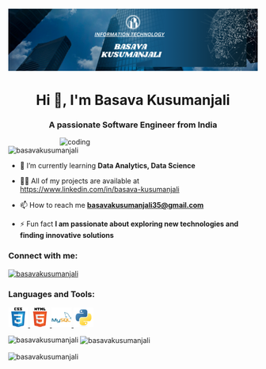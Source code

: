 ![logo](https://github.com/basavakusumanjali/basavakusumanjali/blob/main/NEW.png)
<h1 align="center">Hi 👋, I'm Basava Kusumanjali</h1>
<h3 align="center">A passionate Software Engineer from India</h3>
<img align="right" alt="coding" width="400" src="https://img.freepik.com/free-vector/programmer-working-web-development-code-engineer-programming-python-php-java-script-computer_90220-249.jpg">
<p align="left"> <img src="https://komarev.com/ghpvc/?username=basavakusumanjali&label=Profile%20views&color=0e75b6&style=flat" alt="basavakusumanjali" /> </p>

- 🌱 I’m currently learning **Data Analytics, Data Science**
- 👨‍💻 All of my projects are available at https://www.linkedin.com/in/basava-kusumanjali

- 📫 How to reach me **basavakusumanjali35@gmail.com**

- ⚡ Fun fact **I am passionate about exploring new technologies and finding innovative solutions**

<h3 align="left">Connect with me:</h3>
<p align="left">
<a href="https://linkedin.com/in/basavakusumanjali" target="blank"><img align="center" src="https://raw.githubusercontent.com/rahuldkjain/github-profile-readme-generator/master/src/images/icons/Social/linked-in-alt.svg" alt="basavakusumanjali" height="30" width="40" /></a>
</p>

<h3 align="left">Languages and Tools:</h3>
<p align="left"> <a href="https://www.w3schools.com/css/" target="_blank" rel="noreferrer"> <img src="https://raw.githubusercontent.com/devicons/devicon/master/icons/css3/css3-original-wordmark.svg" alt="css3" width="40" height="40"/> </a> <a href="https://www.w3.org/html/" target="_blank" rel="noreferrer"> <img src="https://raw.githubusercontent.com/devicons/devicon/master/icons/html5/html5-original-wordmark.svg" alt="html5" width="40" height="40"/> </a> <a href="https://www.mysql.com/" target="_blank" rel="noreferrer"> <img src="https://raw.githubusercontent.com/devicons/devicon/master/icons/mysql/mysql-original-wordmark.svg" alt="mysql" width="40" height="40"/> </a> <a href="https://www.python.org" target="_blank" rel="noreferrer"> <img src="https://raw.githubusercontent.com/devicons/devicon/master/icons/python/python-original.svg" alt="python" width="40" height="40"/> </a> </p>

<p><img align="left" src="https://github-readme-stats.vercel.app/api/top-langs?username=basavakusumanjali&show_icons=true&locale=en&layout=compact" alt="basavakusumanjali" /></p>

<p>&nbsp;<img align="center" src="https://github-readme-stats.vercel.app/api?username=basavakusumanjali&show_icons=true&locale=en" alt="basavakusumanjali" /></p>

<p><img align="center" src="https://github-readme-streak-stats.herokuapp.com/?user=basavakusumanjali&" alt="basavakusumanjali" /></p>
